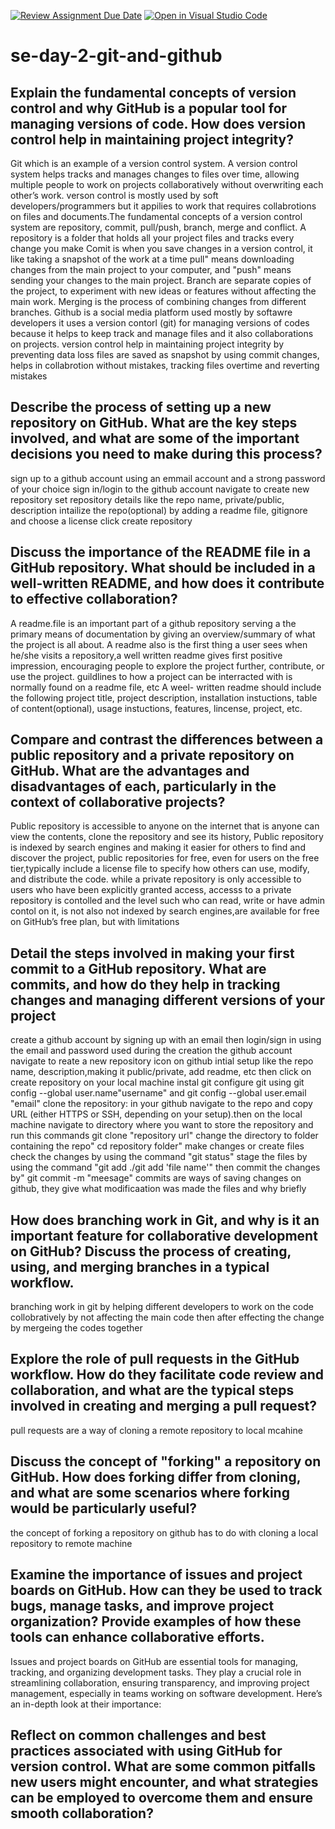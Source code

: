 [![Review Assignment Due Date](https://classroom.github.com/assets/deadline-readme-button-22041afd0340ce965d47ae6ef1cefeee28c7c493a6346c4f15d667ab976d596c.svg)](https://classroom.github.com/a/8wgCKhpZ)
[![Open in Visual Studio Code](https://classroom.github.com/assets/open-in-vscode-2e0aaae1b6195c2367325f4f02e2d04e9abb55f0b24a779b69b11b9e10269abc.svg)](https://classroom.github.com/online_ide?assignment_repo_id=15745157&assignment_repo_type=AssignmentRepo)
# se-day-2-git-and-github
## Explain the fundamental concepts of version control and why GitHub is a popular tool for managing versions of code. How does version control help in maintaining project integrity?
Git which is an example of a version control system. A version control system   helps tracks and manages changes to files over time, allowing multiple people to work on projects collaboratively without overwriting each other’s work. verson control is mostly used by soft developers/programmers but it appilies to work that requires collabrotions on files and documents.The fundamental concepts of a version control system are repository, commit, pull/push, branch, merge and conflict. 
A repository is a folder that holds all your project files and tracks every change you make
Comit is when you save changes in a version control, it like taking a snapshot of the work at a time
pull" means downloading changes from the main project to your computer, and "push" means sending your changes to the main project.
Branch are separate copies of the project, to experiment with new ideas or features without affecting the main work. 
Merging is the process of combining changes from different branches.
Github is a social media platform used mostly by softawre developers it uses a version contorl (git) for managing versions of codes because it helps to keep track and manage files and it also collaborations on projects.
version control help in maintaining project integrity by preventing data loss files are saved as snapshot by using commit changes, helps in collabrotion without mistakes, tracking files overtime and reverting mistakes


## Describe the process of setting up a new repository on GitHub. What are the key steps involved, and what are some of the important decisions you need to make during this process?
sign up to a github account using an emmail account and a strong password of your choice
sign in/login to the github account 
navigate to create new repository 
set repository details like the repo name, private/public, description
intailize the repo(optional) by adding a readme file, gitignore and choose a license
click create repository


## Discuss the importance of the README file in a GitHub repository. What should be included in a well-written README, and how does it contribute to effective collaboration?
A readme.file is an important part of a github repository serving a the primary means of documentation by giving an overview/summary of what the project is all about. A readme also is the first thing a user sees when he/she visits a repository,a well written readme gives first positive impression, encouraging people to explore the project further, contribute, or use the project. guildlines to how a project can be interracted with is normally found on a readme file, etc
A weel- written readme should include the following project title, project description, installation instuctions, table of content(optional), usage instuctions, features, lincense, project, etc.

## Compare and contrast the differences between a public repository and a private repository on GitHub. What are the advantages and disadvantages of each, particularly in the context of collaborative projects?
Public repository is accessible to anyone on the internet that is anyone can view the contents, clone the repository and see its history, Public repository is indexed by search engines and making it easier for others to find and discover the project, public repositories for free, even for users on the free tier,typically include a license file to specify how others can use, modify, and distribute the code.
while a private repository is only accessible to users who have been explicitly granted access, accesss to a private repository is contolled and the level such who can read, write or have admin contol on it, is not also not indexed by search engines,are available for free on GitHub’s free plan, but with limitations

## Detail the steps involved in making your first commit to a GitHub repository. What are commits, and how do they help in tracking changes and managing different versions of your project
create a github account by signing up with an email
then login/sign in using the email and password used during the creation the github account
navigate to reate a new repository icon on github
intial setup like the repo name, description,making it public/private, add readme, etc then click on create repository
on your local machine instal git
configure git using git config --global user.name"username" and git config --global user.email "email"
clone the repository: in your github navigate to the repo and copy URL (either HTTPS or SSH, depending on your setup).then on the local machine navigate to directory where you want to store the repository and run this commands
git clone "repository url"
change the directory to folder containing the repo" cd repository folder"
make changes or create files
check the changes by using the command "git status"
stage the files by using the command "git add ./git add 'file name'"
then commit the changes by" git commit -m "meesage"
commits are ways of saving changes on github, they give what modificaation was made the files and why briefly



## How does branching work in Git, and why is it an important feature for collaborative development on GitHub? Discuss the process of creating, using, and merging branches in a typical workflow.
branching work in git by helping different developers to work on the code collobratively by not affecting the main code then after effecting the change by mergeing the codes together
## Explore the role of pull requests in the GitHub workflow. How do they facilitate code review and collaboration, and what are the typical steps involved in creating and merging a pull request?
pull requests are a way of cloning a remote repository to local mcahine

## Discuss the concept of "forking" a repository on GitHub. How does forking differ from cloning, and what are some scenarios where forking would be particularly useful?
the concept of forking a repository on github has to do with cloning a local repository to remote machine

## Examine the importance of issues and project boards on GitHub. How can they be used to track bugs, manage tasks, and improve project organization? Provide examples of how these tools can enhance collaborative efforts.
Issues and project boards on GitHub are essential tools for managing, tracking, and organizing development tasks. They play a crucial role in streamlining collaboration, ensuring transparency, and improving project management, especially in teams working on software development. Here’s an in-depth look at their importance:

## Reflect on common challenges and best practices associated with using GitHub for version control. What are some common pitfalls new users might encounter, and what strategies can be employed to overcome them and ensure smooth collaboration?
